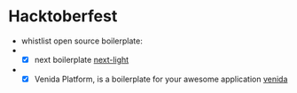 # Hacktoberfest

- whistlist open source boilerplate:
- - [x] next boilerplate [next-light]([https://github.com/SE-JE/next-light])
- - [x] Venida Platform, is a boilerplate for your awesome application [venida]([https://github.com/SE-JE/venida])
